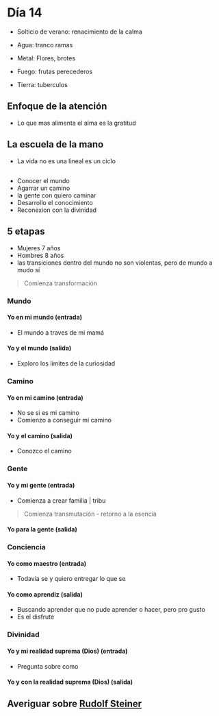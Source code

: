 # Día 14

- Solticio de verano: renacimiento de la calma

- Agua: tranco ramas
- Metal: Flores, brotes
- Fuego: frutas perecederos
- Tierra: tuberculos

## Enfoque de la atención

- Lo que mas alimenta el alma es la gratitud

## La escuela de la mano

- La vida no es una lineal es un ciclo

##

- Conocer el mundo
- Agarrar un camino
- la gente con quiero caminar
- Desarrollo el conocimiento
- Reconexion con la divinidad

## 5 etapas

- Mujeres 7 años
- Hombres 8 años
- las transiciones dentro del mundo no son violentas, pero de mundo a mudo sí

> Comienza transformación

### Mundo

#### Yo en mi mundo (entrada)

- El mundo a traves de mi mamá

#### Yo y el mundo (salida)

- Exploro los limites de la curiosidad

### Camino

#### Yo en mi camino (entrada)

- No se si es mi camino
- Comienzo a conseguir mi camino

#### Yo y el camino (salida)

- Conozco el camino

### Gente

#### Yo y mi gente (entrada)

- Comienza a crear familia | tribu

> Comienza transmutación - retorno a la esencia

#### Yo para la gente (salida)

### Conciencia

#### Yo como maestro (entrada)

- Todavía se y quiero entregar lo que se

#### Yo como aprendiz (salida)

- Buscando aprender que no pude aprender o hacer, pero pro gusto
- Es el disfrute

### Divinidad

#### Yo y mi realidad suprema (Dios) (entrada)

- Pregunta sobre como

#### Yo y con la realidad suprema (Dios) (salida)

## Averiguar sobre [Rudolf Steiner](https://en.wikipedia.org/wiki/Rudolf_Steiner)

